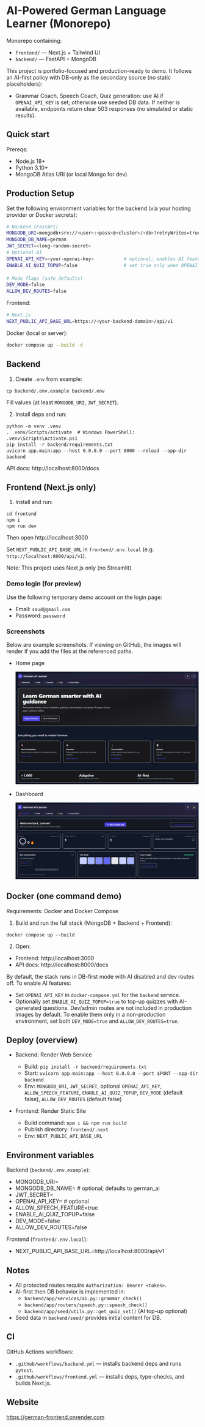 # AI-Powered German Language Learner (Monorepo)

Monorepo containing:
- `frontend/` — Next.js + Tailwind UI
- `backend/` — FastAPI + MongoDB

This project is portfolio-focused and production-ready to demo. It follows an AI-first policy with DB-only as the secondary source (no static placeholders):
- Grammar Coach, Speech Coach, Quiz generation: use AI if `OPENAI_API_KEY` is set; otherwise use seeded DB data. If neither is available, endpoints return clear 503 responses (no simulated or static results).

## Quick start

Prereqs:
- Node.js 18+
- Python 3.10+
- MongoDB Atlas URI (or local Mongo for dev)

## Production Setup

Set the following environment variables for the backend (via your hosting provider or Docker secrets):

```bash
# Backend (FastAPI)
MONGODB_URI=mongodb+srv://<user>:<pass>@<cluster>/<db>?retryWrites=true&w=majority
MONGODB_DB_NAME=german
JWT_SECRET=<long-random-secret>
# Optional AI
OPENAI_API_KEY=<your-openai-key>           # optional; enables AI features
ENABLE_AI_QUIZ_TOPUP=false                 # set true only when OPENAI_API_KEY is set

# Mode flags (safe defaults)
DEV_MODE=false
ALLOW_DEV_ROUTES=false
```

Frontend:

```bash
# Next.js
NEXT_PUBLIC_API_BASE_URL=https://<your-backend-domain>/api/v1
```

Docker (local or server):

```bash
docker compose up --build -d
```

## Backend

1) Create `.env` from example:
```
cp backend/.env.example backend/.env
```
Fill values (at least `MONGODB_URI`, `JWT_SECRET`).

2) Install deps and run:
```
python -m venv .venv
. .venv/Scripts/activate  # Windows PowerShell: .venv\Scripts\Activate.ps1
pip install -r backend/requirements.txt
uvicorn app.main:app --host 0.0.0.0 --port 8000 --reload --app-dir backend
```

API docs: http://localhost:8000/docs

## Frontend (Next.js only)

1) Install and run:
```
cd frontend
npm i
npm run dev
```

Then open http://localhost:3000

Set `NEXT_PUBLIC_API_BASE_URL` in `frontend/.env.local` (e.g. `http://localhost:8000/api/v1`).

Note: This project uses Next.js only (no Streamlit).

### Demo login (for preview)

Use the following temporary demo account on the login page:

- Email: `saud@gmail.com`
- Password: `password`

### Screenshots

Below are example screenshots. If viewing on GitHub, the images will render if you add the files at the referenced paths.

- Home page

  ![Home](frontend/public/home.png)

- Dashboard

  ![Dashboard](frontend/public/dashboard.png)

## Docker (one command demo)

Requirements: Docker and Docker Compose

1) Build and run the full stack (MongoDB + Backend + Frontend):
```
docker compose up --build
```

2) Open:
- Frontend: http://localhost:3000
- API docs: http://localhost:8000/docs

By default, the stack runs in DB-first mode with AI disabled and dev routes off. To enable AI features:
- Set `OPENAI_API_KEY` in `docker-compose.yml` for the `backend` service.
- Optionally set `ENABLE_AI_QUIZ_TOPUP=true` to top-up quizzes with AI-generated questions.
Dev/admin routes are not included in production images by default. To enable them only in a non-production environment, set both `DEV_MODE=true` and `ALLOW_DEV_ROUTES=true`.

## Deploy (overview)

- Backend: Render Web Service
  - Build: `pip install -r backend/requirements.txt`
  - Start: `uvicorn app.main:app --host 0.0.0.0 --port $PORT --app-dir backend`
  - Env: `MONGODB_URI`, `JWT_SECRET`, optional `OPENAI_API_KEY`, `ALLOW_SPEECH_FEATURE`, `ENABLE_AI_QUIZ_TOPUP`, `DEV_MODE` (default false), `ALLOW_DEV_ROUTES` (default false)

- Frontend: Render Static Site
  - Build command: `npm i && npm run build`
  - Publish directory: `frontend/.next`
  - Env: `NEXT_PUBLIC_API_BASE_URL`

## Environment variables

Backend (`backend/.env.example`):
- MONGODB_URI=
- MONGODB_DB_NAME=  # optional; defaults to german_ai
- JWT_SECRET=
- OPENAI_API_KEY=  # optional
- ALLOW_SPEECH_FEATURE=true
- ENABLE_AI_QUIZ_TOPUP=false
- DEV_MODE=false
- ALLOW_DEV_ROUTES=false

Frontend (`frontend/.env.local`):
- NEXT_PUBLIC_API_BASE_URL=http://localhost:8000/api/v1

## Notes
- All protected routes require `Authorization: Bearer <token>`.
- AI-first then DB behavior is implemented in:
  - `backend/app/services/ai.py::grammar_check()`
  - `backend/app/routers/speech.py::speech_check()`
  - `backend/app/seed/utils.py::get_quiz_set()` (AI top-up optional)
- Seed data in `backend/seed/` provides initial content for DB.

## CI

GitHub Actions workflows:
- `.github/workflows/backend.yml` — installs backend deps and runs `pytest`.
- `.github/workflows/frontend.yml` — installs deps, type-checks, and builds Next.js.

## Website

https://german-frontend.onrender.com
